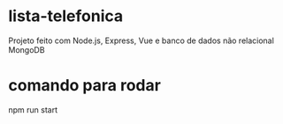 # lista-telefonica
Projeto feito com Node.js, Express, Vue e banco de dados não relacional MongoDB

# comando para rodar
npm run start
